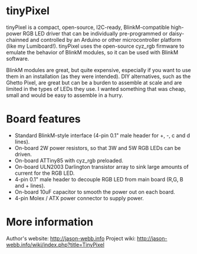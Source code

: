 tinyPixel
=========

tinyPixel is a compact, open-source, I2C-ready, BlinkM-compatible high-power RGB LED driver that can be individually pre-programmed or daisy-chainned and controlled by an Arduino or other microcontroller platform (like my Lumiboard!). tinyPixel uses the open-source cyz_rgb firmware to emulate the behavior of BlinkM modules, so it can be used with BlinkM software.

BlinkM modules are great, but quite expensive, especially if you want to use them in an installation (as they were intended). DIY alternatives, such as the Ghetto Pixel, are great but can be a burden to assemble at scale and are limited in the types of LEDs they use. I wanted something that was cheap, small and would be easy to assemble in a hurry.

Board features
==============
* Standard BlinkM-style interface (4-pin 0.1" male header for +, -, c and d lines).
* On-board 2W power resistors, so that 3W and 5W RGB LEDs can be driven.
* On-board ATTiny85 with cyz_rgb preloaded.
* On-board ULN2003 Darlington transistor array to sink large amounts of current for the RGB LED.
* 4-pin 0.1" male header to decouple RGB LED from main board (R,G, B and + lines).
* On-board 10uF capacitor to smooth the power out on each board.
* 4-pin Molex / ATX power connector to supply power.

More information
================
Author's website: http://jason-webb.info
Project wiki: http://jason-webb.info/wiki/index.php?title=TinyPixel